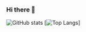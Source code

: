 ### Hi there 👋

![GitHub stats](https://github-readme-stats.vercel.app/api?username=Magnus1231212&show_icons=true&theme=transparent)
[![Top Langs](https://github-readme-stats.vercel.app/api/top-langs/?username=Magnus1231212)]
<!--
**Magnus1231212/Magnus1231212** is a ✨ _special_ ✨ repository because its `README.md` (this file) appears on your GitHub profile.

Here are some ideas to get you started:

- 🔭 I’m currently working on ...
- 🌱 I’m currently learning ...
- 👯 I’m looking to collaborate on ...
- 🤔 I’m looking for help with ...
- 💬 Ask me about ...
- 📫 How to reach me: ...
- 😄 Pronouns: ...
- ⚡ Fun fact: ...
-->
